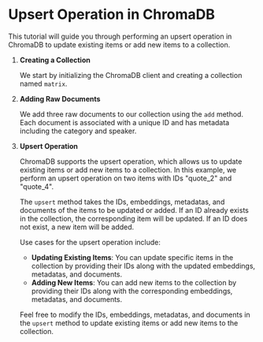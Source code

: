 # Upsert Operation in ChromaDB

This tutorial will guide you through performing an upsert operation in ChromaDB to update existing items or add new items to a collection.

1. **Creating a Collection**

    We start by initializing the ChromaDB client and creating a collection named `matrix`.

2. **Adding Raw Documents**

    We add three raw documents to our collection using the `add` method. Each document is associated with a unique ID and has metadata including the category and speaker.

3. **Upsert Operation**

    ChromaDB supports the upsert operation, which allows us to update existing items or add new items to a collection. In this example, we perform an upsert operation on two items with IDs "quote_2" and "quote_4".

    The `upsert` method takes the IDs, embeddings, metadatas, and documents of the items to be updated or added. If an ID already exists in the collection, the corresponding item will be updated. If an ID does not exist, a new item will be added.

    Use cases for the upsert operation include:

    - **Updating Existing Items**: You can update specific items in the collection by providing their IDs along with the updated embeddings, metadatas, and documents.
    - **Adding New Items**: You can add new items to the collection by providing their IDs along with the corresponding embeddings, metadatas, and documents.

    Feel free to modify the IDs, embeddings, metadatas, and documents in the `upsert` method to update existing items or add new items to the collection.